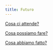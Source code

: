 ```yaml
---
title: Futuro
---
```


[Cosa ci attende?](futuro.md)

[Cosa possiamo fare?](lab/index.md)

[Cosa abbiamo fatto?](jam/index.md)
